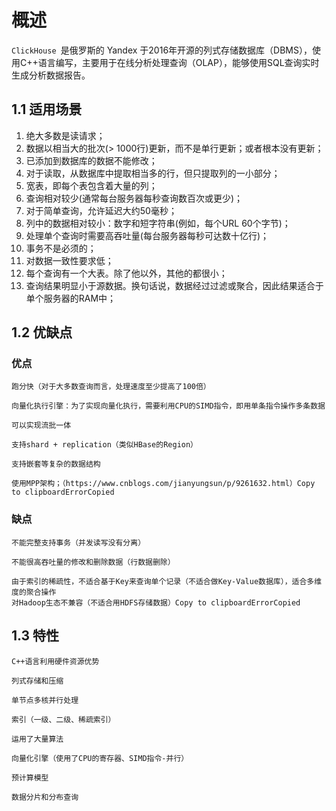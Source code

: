 # 概述

`ClickHouse `是俄罗斯的 Yandex 于2016年开源的列式存储数据库（DBMS），使用C++语言编写，主要用于在线分析处理查询（OLAP），能够使用SQL查询实时生成分析数据报告。

## 1.1 适用场景

1. 绝大多数是读请求；
2. 数据以相当大的批次(> 1000行)更新，而不是单行更新；或者根本没有更新；
3. 已添加到数据库的数据不能修改；
4. 对于读取，从数据库中提取相当多的行，但只提取列的一小部分；
5. 宽表，即每个表包含着大量的列；
6. 查询相对较少(通常每台服务器每秒查询数百次或更少)；
7. 对于简单查询，允许延迟大约50毫秒；
8. 列中的数据相对较小：数字和短字符串(例如，每个URL 60个字节)；
9. 处理单个查询时需要高吞吐量(每台服务器每秒可达数十亿行)；
10. 事务不是必须的；
11. 对数据一致性要求低；
12. 每个查询有一个大表。除了他以外，其他的都很小；
13. 查询结果明显小于源数据。换句话说，数据经过过滤或聚合，因此结果适合于单个服务器的RAM中；

## 1.2 优缺点

### 优点

```
跑分快（对于大多数查询而言，处理速度至少提高了100倍）

向量化执行引擎：为了实现向量化执行，需要利用CPU的SIMD指令，即用单条指令操作多条数据

可以实现流批一体

支持shard + replication（类似HBase的Region）

支持嵌套等复杂的数据结构

使用MPP架构；（https://www.cnblogs.com/jianyungsun/p/9261632.html）Copy to clipboardErrorCopied
```

### 缺点

```
不能完整支持事务（并发读写没有分离）

不能很高吞吐量的修改和删除数据（行数据删除）

由于索引的稀疏性，不适合基于Key来查询单个记录（不适合做Key-Value数据库），适合多维度的聚合操作
对Hadoop生态不兼容（不适合用HDFS存储数据）Copy to clipboardErrorCopied
```

## 1.3 特性

```
C++语言利用硬件资源优势

列式存储和压缩

单节点多核并行处理

索引（一级、二级、稀疏索引）

运用了大量算法

向量化引擎（使用了CPU的寄存器、SIMD指令-并行）

预计算模型

数据分片和分布查询
```